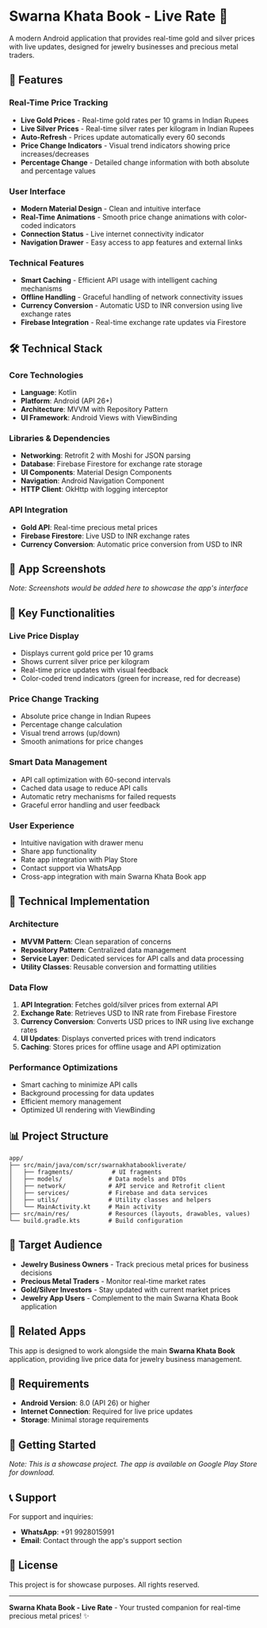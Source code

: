 # Swarna Khata Book - Live Rate 📱

A modern Android application that provides real-time gold and silver prices with live updates, designed for jewelry businesses and precious metal traders.

## 🌟 Features

### Real-Time Price Tracking
- **Live Gold Prices** - Real-time gold rates per 10 grams in Indian Rupees
- **Live Silver Prices** - Real-time silver rates per kilogram in Indian Rupees
- **Auto-Refresh** - Prices update automatically every 60 seconds
- **Price Change Indicators** - Visual trend indicators showing price increases/decreases
- **Percentage Change** - Detailed change information with both absolute and percentage values

### User Interface
- **Modern Material Design** - Clean and intuitive interface
- **Real-Time Animations** - Smooth price change animations with color-coded indicators
- **Connection Status** - Live internet connectivity indicator
- **Navigation Drawer** - Easy access to app features and external links

### Technical Features
- **Smart Caching** - Efficient API usage with intelligent caching mechanisms
- **Offline Handling** - Graceful handling of network connectivity issues
- **Currency Conversion** - Automatic USD to INR conversion using live exchange rates
- **Firebase Integration** - Real-time exchange rate updates via Firestore

## 🛠️ Technical Stack

### Core Technologies
- **Language**: Kotlin
- **Platform**: Android (API 26+)
- **Architecture**: MVVM with Repository Pattern
- **UI Framework**: Android Views with ViewBinding

### Libraries & Dependencies
- **Networking**: Retrofit 2 with Moshi for JSON parsing
- **Database**: Firebase Firestore for exchange rate storage
- **UI Components**: Material Design Components
- **Navigation**: Android Navigation Component
- **HTTP Client**: OkHttp with logging interceptor

### API Integration
- **Gold API**: Real-time precious metal prices
- **Firebase Firestore**: Live USD to INR exchange rates
- **Currency Conversion**: Automatic price conversion from USD to INR

## 📱 App Screenshots

*Note: Screenshots would be added here to showcase the app's interface*

## 🚀 Key Functionalities

### Live Price Display
- Displays current gold price per 10 grams
- Shows current silver price per kilogram
- Real-time price updates with visual feedback
- Color-coded trend indicators (green for increase, red for decrease)

### Price Change Tracking
- Absolute price change in Indian Rupees
- Percentage change calculation
- Visual trend arrows (up/down)
- Smooth animations for price changes

### Smart Data Management
- API call optimization with 60-second intervals
- Cached data usage to reduce API calls
- Automatic retry mechanisms for failed requests
- Graceful error handling and user feedback

### User Experience
- Intuitive navigation with drawer menu
- Share app functionality
- Rate app integration with Play Store
- Contact support via WhatsApp
- Cross-app integration with main Swarna Khata Book app

## 🔧 Technical Implementation

### Architecture
- **MVVM Pattern**: Clean separation of concerns
- **Repository Pattern**: Centralized data management
- **Service Layer**: Dedicated services for API calls and data processing
- **Utility Classes**: Reusable conversion and formatting utilities

### Data Flow
1. **API Integration**: Fetches gold/silver prices from external API
2. **Exchange Rate**: Retrieves USD to INR rate from Firebase Firestore
3. **Currency Conversion**: Converts USD prices to INR using live exchange rates
4. **UI Updates**: Displays converted prices with trend indicators
5. **Caching**: Stores prices for offline usage and API optimization

### Performance Optimizations
- Smart caching to minimize API calls
- Background processing for data updates
- Efficient memory management
- Optimized UI rendering with ViewBinding

## 📊 Project Structure

```
app/
├── src/main/java/com/scr/swarnakhatabookliverate/
│   ├── fragments/           # UI fragments
│   ├── models/             # Data models and DTOs
│   ├── network/            # API service and Retrofit client
│   ├── services/           # Firebase and data services
│   ├── utils/              # Utility classes and helpers
│   └── MainActivity.kt     # Main activity
├── src/main/res/           # Resources (layouts, drawables, values)
└── build.gradle.kts        # Build configuration
```

## 🎯 Target Audience

- **Jewelry Business Owners** - Track precious metal prices for business decisions
- **Precious Metal Traders** - Monitor real-time market rates
- **Gold/Silver Investors** - Stay updated with current market prices
- **Jewelry App Users** - Complement to the main Swarna Khata Book application

## 🔗 Related Apps

This app is designed to work alongside the main **Swarna Khata Book** application, providing live price data for jewelry business management.

## 📱 Requirements

- **Android Version**: 8.0 (API 26) or higher
- **Internet Connection**: Required for live price updates
- **Storage**: Minimal storage requirements

## 🚀 Getting Started

*Note: This is a showcase project. The app is available on Google Play Store for download.*

## 📞 Support

For support and inquiries:
- **WhatsApp**: +91 9928015991
- **Email**: Contact through the app's support section

## 📄 License

This project is for showcase purposes. All rights reserved.

---

**Swarna Khata Book - Live Rate** - Your trusted companion for real-time precious metal prices! ✨
